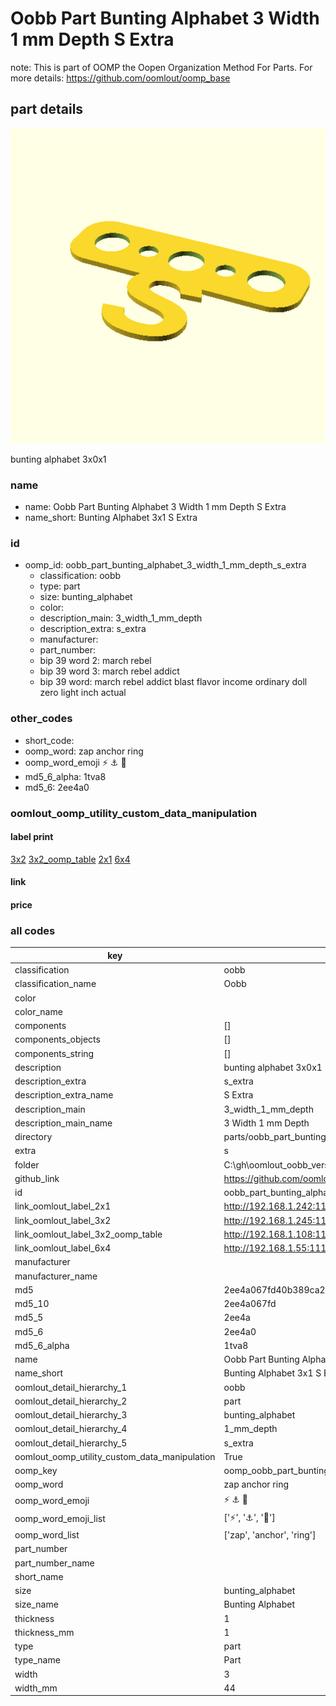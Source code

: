 # Oobb Part Bunting Alphabet 3 Width 1 mm Depth S Extra  

note: This is part of OOMP the Oopen Organization Method For Parts. For more details: https://github.com/oomlout/oomp_base

##  part details
  

[![](3dpr.png)](3dpr.png)

bunting alphabet 3x0x1



### name
* name: Oobb Part Bunting Alphabet 3 Width 1 mm Depth S Extra
* name_short: Bunting Alphabet 3x1 S Extra
### id
* oomp_id: oobb_part_bunting_alphabet_3_width_1_mm_depth_s_extra
  * classification: oobb
  * type: part
  * size: bunting_alphabet
  * color: 
  * description_main: 3_width_1_mm_depth
  * description_extra: s_extra
  * manufacturer: 
  * part_number: 
  * bip 39 word 2: march rebel
  * bip 39 word 3: march rebel addict
  * bip 39 word: march rebel addict blast flavor income ordinary doll zero light inch actual

### other_codes
* short_code: 
* oomp_word: zap anchor ring
* oomp_word_emoji :zap: :anchor: :ring:
* md5_6_alpha: 1tva8
* md5_6: 2ee4a0






### oomlout_oomp_utility_custom_data_manipulation
#### label print
[3x2](http://192.168.1.245:1112/?label=oomp%201tva8)
[3x2_oomp_table](http://192.168.1.108:1112/?label=oomp%201tva8)
[2x1](http://192.168.1.242:1112/?label=oomp%201tva8)
[6x4](http://192.168.1.55:1112/?label=oomp%201tva8)    

#### link

                              

#### price







### all codes 
| key | value |  
| --- | --- |  
| classification | oobb |  
| classification_name | Oobb |  
| color |  |  
| color_name |  |  
| components | [] |  
| components_objects | [] |  
| components_string | [] |  
| description | bunting alphabet 3x0x1 |  
| description_extra | s_extra |  
| description_extra_name | S Extra |  
| description_main | 3_width_1_mm_depth |  
| description_main_name | 3 Width 1 mm Depth |  
| directory | parts/oobb_part_bunting_alphabet_3_width_1_mm_depth_s_extra |  
| extra | s |  
| folder | C:\gh\oomlout_oobb_version_4_generated_parts\things\oobb_part_bunting_alphabet_3_width_1_mm_depth_s_extra |  
| github_link | https://github.com/oomlout/oomlout_oomp_part_src/tree/main/parts/oobb_part_bunting_alphabet_3_width_1_mm_depth_s_extra |  
| id | oobb_part_bunting_alphabet_3_width_1_mm_depth_s_extra |  
| link_oomlout_label_2x1 | http://192.168.1.242:1112/?label=oomp%201tva8 |  
| link_oomlout_label_3x2 | http://192.168.1.245:1112/?label=oomp%201tva8 |  
| link_oomlout_label_3x2_oomp_table | http://192.168.1.108:1112/?label=oomp%201tva8 |  
| link_oomlout_label_6x4 | http://192.168.1.55:1112/?label=oomp%201tva8 |  
| manufacturer |  |  
| manufacturer_name |  |  
| md5 | 2ee4a067fd40b389ca2c517606accc3e |  
| md5_10 | 2ee4a067fd |  
| md5_5 | 2ee4a |  
| md5_6 | 2ee4a0 |  
| md5_6_alpha | 1tva8 |  
| name | Oobb Part Bunting Alphabet 3 Width 1 mm Depth S Extra |  
| name_short | Bunting Alphabet 3x1 S Extra |  
| oomlout_detail_hierarchy_1 | oobb |  
| oomlout_detail_hierarchy_2 | part |  
| oomlout_detail_hierarchy_3 | bunting_alphabet |  
| oomlout_detail_hierarchy_4 | 1_mm_depth |  
| oomlout_detail_hierarchy_5 | s_extra |  
| oomlout_oomp_utility_custom_data_manipulation | True |  
| oomp_key | oomp_oobb_part_bunting_alphabet_3_width_1_mm_depth_s_extra |  
| oomp_word | zap anchor ring |  
| oomp_word_emoji | :zap: :anchor: :ring: |  
| oomp_word_emoji_list | [':zap:', ':anchor:', ':ring:'] |  
| oomp_word_list | ['zap', 'anchor', 'ring'] |  
| part_number |  |  
| part_number_name |  |  
| short_name |  |  
| size | bunting_alphabet |  
| size_name | Bunting Alphabet |  
| thickness | 1 |  
| thickness_mm | 1 |  
| type | part |  
| type_name | Part |  
| width | 3 |  
| width_mm | 44 |  
